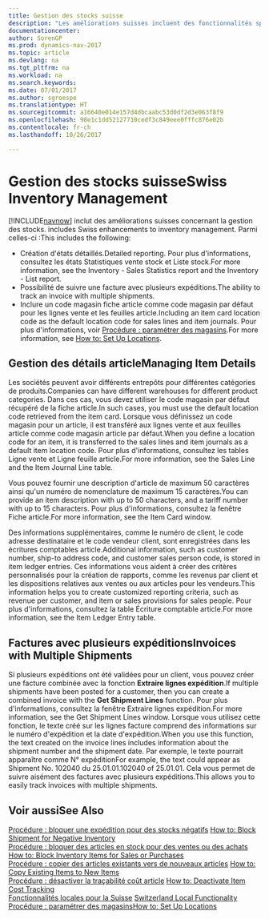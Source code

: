 ```yaml
---
title: Gestion des stocks suisse
description: "Les améliorations suisses incluent des fonctionnalités spéciales de gestion des stocks."
documentationcenter: 
author: SorenGP
ms.prod: dynamics-nav-2017
ms.topic: article
ms.devlang: na
ms.tgt_pltfrm: na
ms.workload: na
ms.search.keywords: 
ms.date: 07/01/2017
ms.author: sgroespe
ms.translationtype: HT
ms.sourcegitcommit: a16640e014e157d4dbcaabc53d0df2d3e063f8f9
ms.openlocfilehash: 98e1c1dd52127710cedf3c849eee0fffc876e02b
ms.contentlocale: fr-ch
ms.lasthandoff: 10/26/2017

---
```

# <a name="swiss-inventory-management"></a><span data-ttu-id="4183f-103">Gestion des stocks suisse</span><span class="sxs-lookup"><span data-stu-id="4183f-103">Swiss Inventory Management</span></span>
[!INCLUDE[navnow](../../includes/navnow_md.md)]<span data-ttu-id="4183f-104"> inclut des améliorations suisses concernant la gestion des stocks.</span><span class="sxs-lookup"><span data-stu-id="4183f-104"> includes Swiss enhancements to inventory management.</span></span> <span data-ttu-id="4183f-105">Parmi celles-ci :</span><span class="sxs-lookup"><span data-stu-id="4183f-105">This includes the following:</span></span>  

- <span data-ttu-id="4183f-106">Création d'états détaillés.</span><span class="sxs-lookup"><span data-stu-id="4183f-106">Detailed reporting.</span></span>  <span data-ttu-id="4183f-107">Pour plus d'informations, consultez les états Statistiques vente stock et Liste stock.</span><span class="sxs-lookup"><span data-stu-id="4183f-107">For more information, see the Inventory - Sales Statistics report and the Inventory - List report.</span></span>  
- <span data-ttu-id="4183f-108">Possibilité de suivre une facture avec plusieurs expéditions.</span><span class="sxs-lookup"><span data-stu-id="4183f-108">The ability to track an invoice with multiple shipments.</span></span>  
- <span data-ttu-id="4183f-109">Inclure un code magasin fiche article comme code magasin par défaut pour les lignes vente et les feuilles article.</span><span class="sxs-lookup"><span data-stu-id="4183f-109">Including an item card location code as the default location code for sales lines and item journals.</span></span> <span data-ttu-id="4183f-110">Pour plus d'informations, voir [Procédure : paramétrer des magasins](../../inventory-how-setup-locations.md).</span><span class="sxs-lookup"><span data-stu-id="4183f-110">For more information, see [How to: Set Up Locations](../../inventory-how-setup-locations.md).</span></span> 

## <a name="managing-item-details"></a><span data-ttu-id="4183f-111">Gestion des détails article</span><span class="sxs-lookup"><span data-stu-id="4183f-111">Managing Item Details</span></span>  
<span data-ttu-id="4183f-112">Les sociétés peuvent avoir différents entrepôts pour différentes catégories de produits.</span><span class="sxs-lookup"><span data-stu-id="4183f-112">Companies can have different warehouses for different product categories.</span></span> <span data-ttu-id="4183f-113">Dans ces cas, vous devez utiliser le code magasin par défaut récupéré de la fiche article.</span><span class="sxs-lookup"><span data-stu-id="4183f-113">In such cases, you must use the default location code retrieved from the item card.</span></span> <span data-ttu-id="4183f-114">Lorsque vous définissez un code magasin pour un article, il est transféré aux lignes vente et aux feuilles article comme code magasin article par défaut.</span><span class="sxs-lookup"><span data-stu-id="4183f-114">When you define a location code for an item, it is transferred to the sales lines and item journals as a default item location code.</span></span> <span data-ttu-id="4183f-115">Pour plus d'informations, consultez les tables Ligne vente et Ligne feuille article.</span><span class="sxs-lookup"><span data-stu-id="4183f-115">For more information, see the Sales Line and the Item Journal Line table.</span></span>  

<span data-ttu-id="4183f-116">Vous pouvez fournir une description d'article de maximum 50 caractères ainsi qu'un numéro de nomenclature de maximum 15 caractères.</span><span class="sxs-lookup"><span data-stu-id="4183f-116">You can provide an item description with up to 50 characters, and a tariff number with up to 15 characters.</span></span> <span data-ttu-id="4183f-117">Pour plus d'informations, consultez la fenêtre Fiche article.</span><span class="sxs-lookup"><span data-stu-id="4183f-117">For more information, see the Item Card window.</span></span>  

<span data-ttu-id="4183f-118">Des informations supplémentaires, comme le numéro de client, le code adresse destinataire et le code vendeur client, sont enregistrées dans les écritures comptables article.</span><span class="sxs-lookup"><span data-stu-id="4183f-118">Additional information, such as customer number, ship-to address code, and customer sales person code, is stored in item ledger entries.</span></span> <span data-ttu-id="4183f-119">Ces informations vous aident à créer des critères personnalisés pour la création de rapports, comme les revenus par client et les dispositions relatives aux ventes ou aux articles pour les vendeurs.</span><span class="sxs-lookup"><span data-stu-id="4183f-119">This information helps you to create customized reporting criteria, such as revenue per customer, and item or sales provisions for sales people.</span></span> <span data-ttu-id="4183f-120">Pour plus d'informations, consultez la table Écriture comptable article.</span><span class="sxs-lookup"><span data-stu-id="4183f-120">For more information, see the Item Ledger Entry table.</span></span>  

## <a name="invoices-with-multiple-shipments"></a><span data-ttu-id="4183f-121">Factures avec plusieurs expéditions</span><span class="sxs-lookup"><span data-stu-id="4183f-121">Invoices with Multiple Shipments</span></span>  
<span data-ttu-id="4183f-122">Si plusieurs expéditions ont été validées pour un client, vous pouvez créer une facture combinée avec la fonction **Extraire lignes expédition**.</span><span class="sxs-lookup"><span data-stu-id="4183f-122">If multiple shipments have been posted for a customer, then you can create a combined invoice with the **Get Shipment Lines** function.</span></span> <span data-ttu-id="4183f-123">Pour plus d'informations, consultez la fenêtre Extraire lignes expédition.</span><span class="sxs-lookup"><span data-stu-id="4183f-123">For more information, see the Get Shipment Lines window.</span></span> <span data-ttu-id="4183f-124">Lorsque vous utilisez cette fonction, le texte créé sur les lignes facture comprend des informations sur le numéro d'expédition et la date d'expédition.</span><span class="sxs-lookup"><span data-stu-id="4183f-124">When you use this function, the text created on the invoice lines includes information about the shipment number and the shipment date.</span></span> <span data-ttu-id="4183f-125">Par exemple, le texte pourrait apparaître comme N° expédition</span><span class="sxs-lookup"><span data-stu-id="4183f-125">For example, the text could appear as Shipment No.</span></span> <span data-ttu-id="4183f-126">102040 du 25.01.01.</span><span class="sxs-lookup"><span data-stu-id="4183f-126">102040 of 25.01.01.</span></span> <span data-ttu-id="4183f-127">Cela vous permet de suivre aisément des factures avec plusieurs expéditions.</span><span class="sxs-lookup"><span data-stu-id="4183f-127">This allows you to easily track invoices with multiple shipments.</span></span>  

## <a name="see-also"></a><span data-ttu-id="4183f-128">Voir aussi</span><span class="sxs-lookup"><span data-stu-id="4183f-128">See Also</span></span>  
 <span data-ttu-id="4183f-129">[Procédure : bloquer une expédition pour des stocks négatifs](how-to-block-shipment-for-negative-inventory.md) </span><span class="sxs-lookup"><span data-stu-id="4183f-129">[How to: Block Shipment for Negative Inventory](how-to-block-shipment-for-negative-inventory.md) </span></span>  
 <span data-ttu-id="4183f-130">[Procédure : bloquer des articles en stock pour des ventes ou des achats](how-to-block-inventory-items-for-sales-or-purchases.md) </span><span class="sxs-lookup"><span data-stu-id="4183f-130">[How to: Block Inventory Items for Sales or Purchases](how-to-block-inventory-items-for-sales-or-purchases.md) </span></span>  
 <span data-ttu-id="4183f-131">[Procédure : copier des articles existants vers de nouveaux articles](how-to-copy-existing-items-to-new-items.md) </span><span class="sxs-lookup"><span data-stu-id="4183f-131">[How to: Copy Existing Items to New Items](how-to-copy-existing-items-to-new-items.md) </span></span>  
 <span data-ttu-id="4183f-132">[Procédure : désactiver la traçabilité coût article](how-to-deactivate-item-cost-tracking.md) </span><span class="sxs-lookup"><span data-stu-id="4183f-132">[How to: Deactivate Item Cost Tracking](how-to-deactivate-item-cost-tracking.md) </span></span>  
 <span data-ttu-id="4183f-133">[Fonctionnalités locales pour la Suisse](switzerland-local-functionality.md) </span><span class="sxs-lookup"><span data-stu-id="4183f-133">[Switzerland Local Functionality](switzerland-local-functionality.md) </span></span>  
 [<span data-ttu-id="4183f-134">Procédure : paramétrer des magasins</span><span class="sxs-lookup"><span data-stu-id="4183f-134">How to: Set Up Locations</span></span>](../../inventory-how-setup-locations.md)

